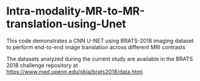 # Intra-modality-MR-to-MR-translation-using-Unet
This code demonstrates a CNN U-NET using BRATS-2018 imaging dataset to perform end-to-end image translation across different MRI contrasts

The datasets analyzed during the current study are available in the BRATS 2018 challenge repository at https://www.med.upenn.edu/sbia/brats2018/data.html. 
